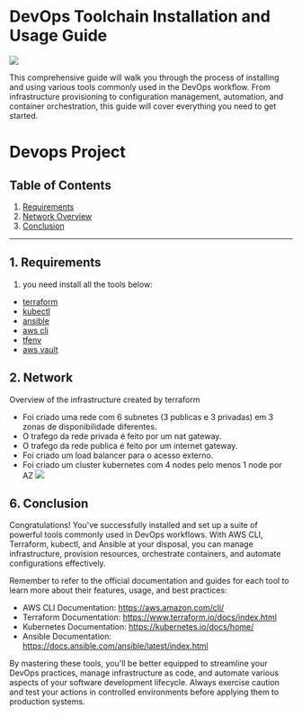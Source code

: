 # DevOps Toolchain Installation and Usage Guide

![](https://github.com/ArthurMaverick/devops_project/blob/main/docs/diagram.gif)

This comprehensive guide will walk you through the process of installing and using various tools commonly used in the DevOps workflow. From infrastructure provisioning to configuration management, automation, and container orchestration, this guide will cover everything you need to get started.
# Devops Project
## Table of Contents
1. [Requirements](#1-requirements)
2. [Network Overview](#2-network)
6. [Conclusion](#6-conclusion)

---
## 1. Requirements
1. you need install all the tools below:
- [terraform](./docs/terraform.md) <br/>
- [kubectl](./docs/kubectl.md) <br/>
- [ansible](./docs/ansible.md) <br/>
- [aws cli](./docs/aws-cli.md) <br/>
- [tfenv](./docs/tfenv.md) <br/>
- [aws vault](./docs/aws-vault.md)


## 2. Network
Overview of the infrastructure created by terraform

- Foi criado uma rede com 6 subnetes (3 publicas e 3 privadas) em 3 zonas de disponibilidade diferentes.
- O trafego da rede privada é feito por um nat gateway.
- O trafego da rede publica é feito por um internet gateway.
- Foi criado um load balancer para o acesso externo.
- Foi criado um cluster kubernetes com 4 nodes pelo menos 1 node por AZ
![](https://github.com/ArthurMaverick/devops_project/blob/main/docs/network.gif)





## 6. Conclusion

Congratulations! You've successfully installed and set up a suite of powerful tools commonly used in DevOps workflows. With AWS CLI, Terraform, kubectl, and Ansible at your disposal, you can manage infrastructure, provision resources, orchestrate containers, and automate configurations effectively.

Remember to refer to the official documentation and guides for each tool to learn more about their features, usage, and best practices:

- AWS CLI Documentation: https://aws.amazon.com/cli/
- Terraform Documentation: https://www.terraform.io/docs/index.html
- Kubernetes Documentation: https://kubernetes.io/docs/home/
- Ansible Documentation: https://docs.ansible.com/ansible/latest/index.html

By mastering these tools, you'll be better equipped to streamline your DevOps practices, manage infrastructure as code, and automate various aspects of your software development lifecycle. Always exercise caution and test your actions in controlled environments before applying them to production systems.